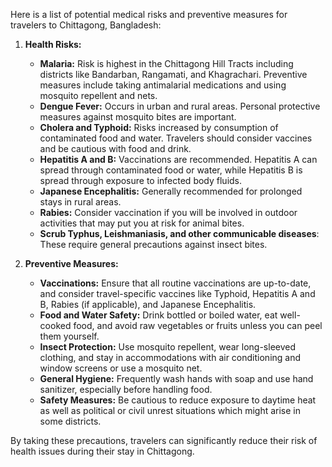 Here is a list of potential medical risks and preventive measures for travelers to Chittagong, Bangladesh:

1. **Health Risks:**
   - **Malaria:** Risk is highest in the Chittagong Hill Tracts including districts like Bandarban, Rangamati, and Khagrachari. Preventive measures include taking antimalarial medications and using mosquito repellent and nets.
   - **Dengue Fever:** Occurs in urban and rural areas. Personal protective measures against mosquito bites are important.
   - **Cholera and Typhoid:** Risks increased by consumption of contaminated food and water. Travelers should consider vaccines and be cautious with food and drink.
   - **Hepatitis A and B:** Vaccinations are recommended. Hepatitis A can spread through contaminated food or water, while Hepatitis B is spread through exposure to infected body fluids.
   - **Japanese Encephalitis:** Generally recommended for prolonged stays in rural areas.
   - **Rabies:** Consider vaccination if you will be involved in outdoor activities that may put you at risk for animal bites.
   - **Scrub Typhus, Leishmaniasis, and other communicable diseases**: These require general precautions against insect bites.

2. **Preventive Measures:**
   - **Vaccinations:** Ensure that all routine vaccinations are up-to-date, and consider travel-specific vaccines like Typhoid, Hepatitis A and B, Rabies (if applicable), and Japanese Encephalitis.
   - **Food and Water Safety:** Drink bottled or boiled water, eat well-cooked food, and avoid raw vegetables or fruits unless you can peel them yourself.
   - **Insect Protection:** Use mosquito repellent, wear long-sleeved clothing, and stay in accommodations with air conditioning and window screens or use a mosquito net.
   - **General Hygiene:** Frequently wash hands with soap and use hand sanitizer, especially before handling food.
   - **Safety Measures:** Be cautious to reduce exposure to daytime heat as well as political or civil unrest situations which might arise in some districts.

By taking these precautions, travelers can significantly reduce their risk of health issues during their stay in Chittagong.
```